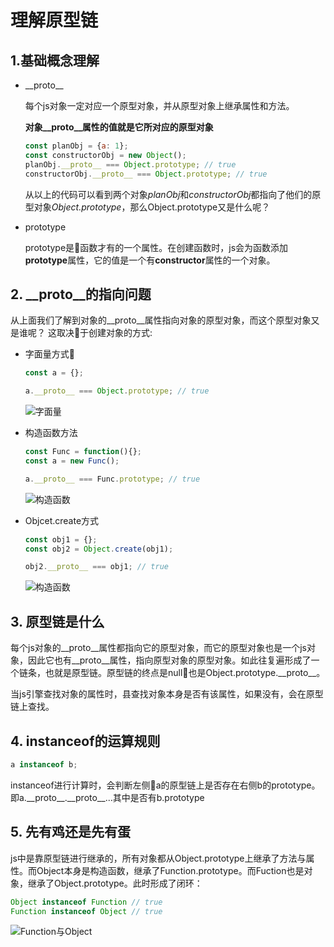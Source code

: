 # 理解原型链

## 1.基础概念理解

- \_\_proto\_\_

    每个js对象一定对应一个原型对象，并从原型对象上继承属性和方法。

    __对象\_\_proto\_\_属性的值就是它所对应的原型对象__

    ```javascript
    const planObj = {a: 1};
    const constructorObj = new Object();
    planObj.__proto__ === Object.prototype; // true
    constructorObj.__proto__ === Object.prototype; // true
    ```

    从以上的代码可以看到两个对象*planObj*和*constructorObj*都指向了他们的原型对象*Object.prototype*，那么Object.prototype又是什么呢？
- prototype

    prototype是函数才有的一个属性。在创建函数时，js会为函数添加**prototype**属性，它的值是一个有**constructor**属性的一个对象。

## 2. \_\_proto\_\_的指向问题

从上面我们了解到对象的__proto__属性指向对象的原型对象，而这个原型对象又是谁呢？
这取决于创建对象的方式:

- 字面量方式

    ```javascript
    const a = {};

    a.__proto__ === Object.prototype; // true
    ```

    ![字面量](/28/planObj.jpg)

- 构造函数方法

    ```javascript
    const Func = function(){};
    const a = new Func();

    a.__proto__ === Func.prototype; // true
    ```

    ![构造函数](/28/constructor.jpg)

- Objcet.create方式

    ```javascript
    const obj1 = {};
    const obj2 = Object.create(obj1);

    obj2.__proto__ === obj1; // true
    ```

    ![构造函数](/28/obj_create.jpg)   

## 3. 原型链是什么

每个js对象的\_\_proto\_\_属性都指向它的原型对象，而它的原型对象也是一个js对象，因此它也有\_\_proto\_\_属性，指向原型对象的原型对象。如此往复遍形成了一个链条，也就是原型链。原型链的终点是null也是Object.prototype.\_\_proto\_\_。

当js引擎查找对象的属性时，县查找对象本身是否有该属性，如果没有，会在原型链上查找。

## 4. instanceof的运算规则

```javascript
a instanceof b;
```
instanceof进行计算时，会判断左侧a的原型链上是否存在右侧b的prototype。即a.\_\_proto\_\_.\_\_proto\_\_...其中是否有b.prototype

## 5. 先有鸡还是先有蛋

js中是靠原型链进行继承的，所有对象都从Object.prototype上继承了方法与属性。而Object本身是构造函数，继承了Function.prototype。而Fuction也是对象，继承了Object.prototype。此时形成了闭环：

```javascript
Object instanceof Function // true
Function instanceof Object // true
```

![Function与Object](/28/function_object.jpg)


